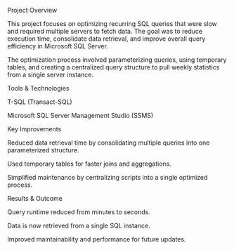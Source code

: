 Project Overview

This project focuses on optimizing recurring SQL queries that were slow and required multiple servers to fetch data. The goal was to reduce execution time, consolidate data retrieval, and improve overall query efficiency in Microsoft SQL Server.

The optimization process involved parameterizing queries, using temporary tables, and creating a centralized query structure to pull weekly statistics from a single server instance.

Tools & Technologies

T-SQL (Transact-SQL)

Microsoft SQL Server Management Studio (SSMS)

Key Improvements

Reduced data retrieval time by consolidating multiple queries into one parameterized structure.

Used temporary tables for faster joins and aggregations.

Simplified maintenance by centralizing scripts into a single optimized process.

Results & Outcome

Query runtime reduced from minutes to seconds.

Data is now retrieved from a single SQL instance.

Improved maintainability and performance for future updates.
